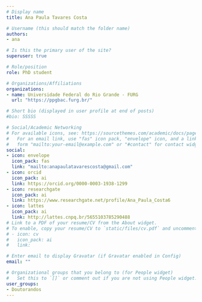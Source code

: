 ```yaml
---
# Display name
title: Ana Paula Tavares Costa

# Username (this should match the folder name)
authors:
- ana

# Is this the primary user of the site?
superuser: true

# Role/position
role: PhD student 

# Organizations/Affiliations
organizations:
- name: Universidade Federal do Rio Grande - FURG
  url: "https://ppgbac.furg.br/"

# Short bio (displayed in user profile at end of posts)
#bio: SSSSS

# Social/Academic Networking
# For available icons, see: https://sourcethemes.com/academic/docs/page-builder/#icons
#   For an email link, use "fas" icon pack, "envelope" icon, and a link in the
#   form "mailto:your-email@example.com" or "#contact" for contact widget.
social:
- icon: envelope
  icon_pack: fas
  link: "mailto:anapaulatavarescosta@gmail.com"
- icon: orcid
  icon_pack: ai
  link: https://orcid.org/0000-0003-1938-1299
- icon: researchgate
  icon_pack: ai
  link: https://www.researchgate.net/profile/Ana_Paula_Costa6
- icon: lattes
  icon_pack: ai
  link: http://lattes.cnpq.br/5655103785290488
# Link to a PDF of your resume/CV from the About widget.
# To enable, copy your resume/CV to `static/files/cv.pdf` and uncomment the lines below.
# - icon: cv
#   icon_pack: ai
#   link: 

# Enter email to display Gravatar (if Gravatar enabled in Config)
email: ""

# Organizational groups that you belong to (for People widget)
#   Set this to `[]` or comment out if you are not using People widget.
user_groups:
- Doutorandos
---
```




